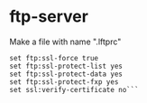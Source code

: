# ftp-server

Make a file with name ".lftprc"

```set ftp:ssl-auth TLS
set ftp:ssl-force true
set ftp:ssl-protect-list yes
set ftp:ssl-protect-data yes
set ftp:ssl-protect-fxp yes
set ssl:verify-certificate no```
